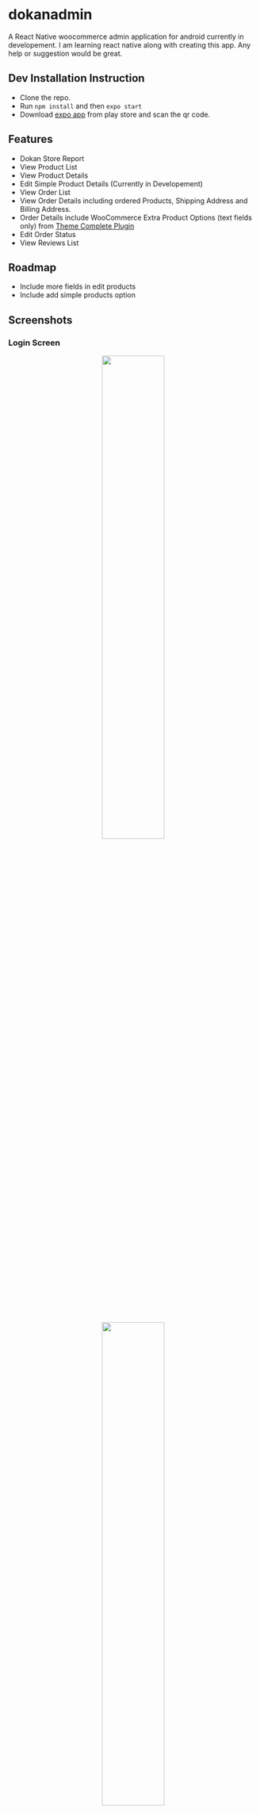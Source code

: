 # dokanadmin
A React Native woocommerce admin application for android currently in developement. I am learning react native along with creating this app. Any help or suggestion would be great.

## Dev Installation Instruction
- Clone the repo.
- Run `npm install` and then `expo start`
- Download [expo app](https://play.google.com/store/apps/details?id=host.exp.exponent) from play store and scan the qr code.

## Features
- Dokan Store Report
- View Product List
- View Product Details
- Edit Simple Product Details (Currently in Developement)
- View Order List
- View Order Details including ordered Products, Shipping Address and Billing Address.
- Order Details include WooCommerce Extra Product Options (text fields only) from [Theme Complete Plugin](https://codecanyon.net/item/woocommerce-extra-product-options/7908619)
- Edit Order Status
- View Reviews List

## Roadmap
- Include more fields in edit products
- Include add simple products option

## Screenshots
### **Login Screen**
<p align="center">
  <img src="/screenshots/login.png"  width="50%" height="50%" />
  <img src="/screenshots/reports.png"  width="50%" height="50%" />
  <img src="/screenshots/orders-list.png"  width="50%" height="50%" />
  <img src="/screenshots/order-details.png"  width="50%" height="50%" />
  <img src="/screenshots/edit-order.png"  width="50%" height="50%" />
  <img src="/screenshots/products-list.png"  width="50%" height="50%" />
  <img src="/screenshots/product-details.png"  width="50%" height="50%" />
  <img src="/screenshots/edit-product.png"  width="50%" height="50%" />
  <img src="/screenshots/reviews-list.png"  width="50%" height="50%" />
  <img src="/screenshots/logout.png"  width="50%" height="50%" />
</p>
